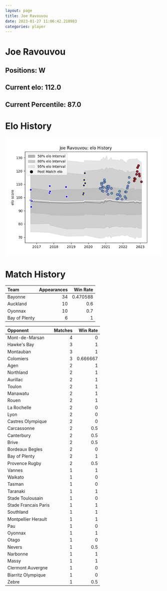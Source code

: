 ```yaml
---  
layout: page  
title: Joe Ravouvou  
date: 2023-01-27 11:06:42.210983  
categories: player  
---
```

# Joe Ravouvou

## Positions: W

## Current elo: 112.0

## Current Percentile: 87.0

# Elo History


![elo history](history_JoeRavouvou.png)
# Match History


| Team          |   Appearances |   Win Rate |
|:--------------|--------------:|-----------:|
| Bayonne       |            34 |   0.470588 |
| Auckland      |            10 |   0.6      |
| Oyonnax       |            10 |   0.7      |
| Bay of Plenty |             6 |   1        |

| Opponent             |   Matches |   Win Rate |
|:---------------------|----------:|-----------:|
| Mont-de-Marsan       |         4 |   0        |
| Hawke's Bay          |         3 |   1        |
| Montauban            |         3 |   1        |
| Colomiers            |         3 |   0.666667 |
| Agen                 |         2 |   1        |
| Northland            |         2 |   1        |
| Aurillac             |         2 |   1        |
| Toulon               |         2 |   1        |
| Manawatu             |         2 |   1        |
| Rouen                |         2 |   1        |
| La Rochelle          |         2 |   0        |
| Lyon                 |         2 |   0        |
| Castres Olympique    |         2 |   0        |
| Carcassonne          |         2 |   0.5      |
| Canterbury           |         2 |   0.5      |
| Brive                |         2 |   0.5      |
| Bordeaux Begles      |         2 |   0        |
| Bay of Plenty        |         2 |   1        |
| Provence Rugby       |         2 |   0.5      |
| Vannes               |         1 |   1        |
| Waikato              |         1 |   0        |
| Tasman               |         1 |   0        |
| Taranaki             |         1 |   1        |
| Stade Toulousain     |         1 |   0        |
| Stade Francais Paris |         1 |   1        |
| Southland            |         1 |   1        |
| Montpellier Herault  |         1 |   1        |
| Pau                  |         1 |   0        |
| Oyonnax              |         1 |   1        |
| Otago                |         1 |   0        |
| Nevers               |         1 |   0.5      |
| Narbonne             |         1 |   1        |
| Massy                |         1 |   1        |
| Clermont Auvergne    |         1 |   0        |
| Biarritz Olympique   |         1 |   0        |
| Zebre                |         1 |   0.5      |